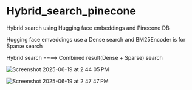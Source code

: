 # Hybrid_search_pinecone
Hybrid search using Hugging face embeddings and Pinecone DB

Hugging face emveddings use a Dense search and BM25Encoder is for Sparse search 

Hybrid search ====> Combined result(Dense + Sparse) search 

![Screenshot 2025-06-19 at 2 44 05 PM](https://github.com/user-attachments/assets/9ddf118e-e145-49bc-bb81-44aa83fa2baa)

![Screenshot 2025-06-19 at 2 47 47 PM](https://github.com/user-attachments/assets/a60d73f1-152c-4371-b37d-26bdf0dad5d5)
